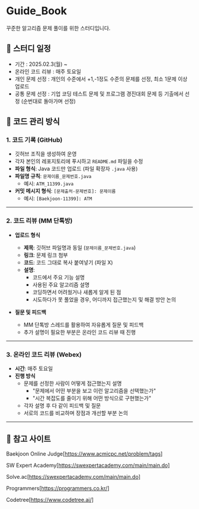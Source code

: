 # Guide_Book
꾸준한 알고리즘 문제 풀이를 위한 스터디입니다.

## 📅 스터디 일정
- 기간 : 2025.02.3(월) ~
- 온라인 코드 리뷰 : 매주 토요일
- 개인 문제 선정 : 개인의 수준에서 +1,-1정도 수준의 문제를 선정, 최소 1문제 이상 업로드
- 공통 문제 선정 : 기업 코딩 테스트 문제 및 프로그램 경진대회 문제 등 기출에서 선정 (순번대로 돌아가며 선정)

## 📌 코드 관리 방식
### 1. 코드 기록 (GitHub)
- 깃허브 조직을 생성하여 운영
- 각자 본인의 레포지토리에 푸시하고 `README.md` 파일을 수정
- **파일 형식**: Java 코드만 업로드 (파일 확장자 `.java` 사용)
- **파일명 규칙**: `문제이름_문제번호.java`
  - 예시: `ATM_11399.java`
- **커밋 메시지 형식**: `[문제출처-문제번호]: 문제이름`
  - 예시: `[Baekjoon-11399]: ATM`

---

### 2. 코드 리뷰 (MM 단톡방)
- **업로드 형식**
  - **제목**: 깃허브 파일명과 동일 (`문제이름_문제번호.java`)
  - **링크**: 문제 링크 첨부
  - **코드**: 코드 그대로 복사 붙여넣기 (파일 X)
  - **설명**:
    - 코드에서 주요 기능 설명
    - 사용된 주요 알고리즘 설명
    - 코딩하면서 어려웠거나 새롭게 알게 된 점
    - 시도하다가 못 풀었을 경우, 어디까지 접근했는지 및 해결 방안 논의

- **질문 및 피드백**
  - MM 단톡방 스레드를 활용하여 자유롭게 질문 및 피드백
  - 추가 설명이 필요한 부분은 온라인 코드 리뷰 때 진행

---

### 3. 온라인 코드 리뷰 (Webex)
- **시간**: 매주 토요일
- **진행 방식**
  - 문제를 선정한 사람이 어떻게 접근했는지 설명
    - "문제에서 어떤 부분을 보고 이런 알고리즘을 선택했는가"
    - "시간 복잡도를 줄이기 위해 어떤 방식으로 구현했는가"
  - 각자 설명 후 다 같이 피드백 및 질문
  - 서로의 코드를 비교하며 장점과 개선할 부분 논의

---

## 🚀 참고 사이트
Baekjoon Online Judge[https://www.acmicpc.net/problem/tags]

SW Expert Academy[https://swexpertacademy.com/main/main.do]

Solve.ac[https://swexpertacademy.com/main/main.do]

Programmers[https://programmers.co.kr/]

Codetree[https://www.codetree.ai/]


